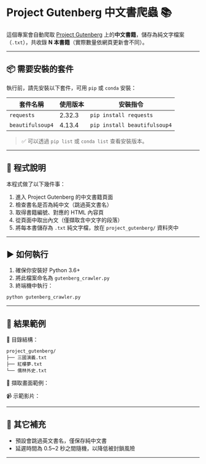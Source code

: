 # Project Gutenberg 中文書爬蟲 📚

這個專案會自動爬取 [Project Gutenberg](https://www.gutenberg.org/browse/languages/zh) 上的**中文書籍**，儲存為純文字檔案（`.txt`），共收錄 **N 本書籍**（實際數量依網頁更新會不同）。

---

## 📦 需要安裝的套件

執行前，請先安裝以下套件，可用 `pip` 或 `conda` 安裝：

| 套件名稱         | 使用版本 | 安裝指令                          |
|------------------|--------------|-----------------------------------|
| `requests`       | 2.32.3          | `pip install requests`           |
| `beautifulsoup4` | 4.13.4          | `pip install beautifulsoup4`     |


> ✅ 可以透過 `pip list` 或 `conda list` 查看安裝版本。

---

## 🧠 程式說明

本程式做了以下幾件事：

1. 進入 Project Gutenberg 的中文書籍頁面
2. 檢查書名是否為純中文（跳過英文書名）
3. 取得書籍編號、對應的 HTML 內容頁
4. 從頁面中取出內文（僅擷取含中文字的段落）
5. 將每本書儲存為 `.txt` 純文字檔，放在 `project_gutenberg/` 資料夾中

---

## ▶️ 如何執行

1. 確保你安裝好 Python 3.6+
2. 將此檔案命名為 `gutenberg_crawler.py`
3. 終端機中執行：

```bash
python gutenberg_crawler.py
```
---
## 📁 結果範例
📂 目錄結構：
```
project_gutenberg/
├── 三國演義.txt
├── 紅樓夢.txt
└── 儒林外史.txt
```
📸 擷取畫面範例：

📹 示範影片：

---

## 📝 其它補充
* 預設會跳過英文書名，僅保存純中文書
* 延遲時間為 0.5~2 秒之間隨機，以降低被封鎖風險

---